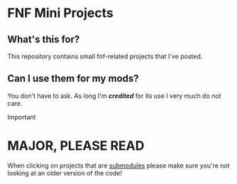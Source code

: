 # FNF Mini Projects

## What's this for?
This repository contains small fnf-related projects that I've posted.

## Can I use them for my mods?
You don't have to ask. As long I'm ***credited*** for its use I very much do not care.

> [!IMPORTANT]
> # MAJOR, PLEASE READ
> When clicking on projects that are [submodules](https://git-scm.com/book/en/v2/Git-Tools-Submodules) please make sure you're not looking at an older version of the code!